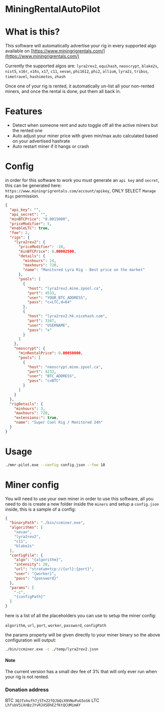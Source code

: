 # MiningRentalAutoPilot

# What is this?

This software will automatically advertise your rig in every supported algo available on [https://www.miningrigrentals.com/](https://www.miningrigrentals.com/)

Currently the supported algos are: `lyra2rev2`, `equihash`, `neoscrypt`, `blake2s`, `nist5`, `x16r`, `x16s`, `x17`, `c11`, `xevan`, `phi1612`, `phi2`, `allium`, `lyra2z`, `tribus`, `timetravel`, `hashimotos`, `zhash`

Once one of your rig is rented, it automatically un-list all your non-rented miners, and once the rental is done, put them all back in.

# Features

- Detect when someone rent and auto toggle off all the active miners but the rented one
- Auto adjust your miner price with given min/max auto calculated based on your advertised hashrate
- Auto restart miner if it hangs or crash

# Config

in order for this software to work you must generate an `api key` and `secret`, this can be generated here: `https://www.miningrigrentals.com/account/apikey`, ONLY SELECT `Manage Rigs` permission.

```json
{
  "api_key": "",
  "api_secret": "",
  "minBTCPrice": "0.0015000",
  "priceModifier": 5,
  "enableLTC": true,
  "fee": 2,
  "rigs": {
    "lyra2rev2": {
      "priceModifier": -10,
      "minBTCPrice": 0.00002500,
      "details": {
        "minhours": 24,
        "maxhours": 720,
        "name": "Monitored Lyra Rig - Best price on the market"
      },
      "pools": [
        {
          "host": "lyra2rev2.mine.zpool.ca",
          "port": 4533,
          "user": "YOUR_BTC_ADDRESS",
          "pass": "c=LTC,d=64"
        },
        {
          "host": "lyra2rev2.hk.nicehash.com",
          "port": 3347,
          "user": "USERNAME",
          "pass": "x"
        }
      ]
    },
    "neoscrypt": {
      "minRentalPrice": 0.00050000,
      "pools": [
        {
          "host": "neoscrypt.mine.zpool.ca",
          "port": 4233,
          "user": "BTC_ADDRESS",
          "pass": "c=BTC"
        }
      ]
    }
  },
  "rigDetails": {
    "minhours": 3,
    "maxhours": 720,
    "extensions:": true,
    "name": "Super Cool Rig / Monitored 24h"
  }
}

```

# Usage 

```bash
./mmr-pilot.exe --config config.json --fee 10
```

# Miner config

You will need to use your own miner in order to use this software, all you need to do is create a new folder inside the `miners` and setup a `config.json` inside, this is a sample of a config:

```json
{
  "binaryPath": "./bin/ccminer.exe",
  "algorithms": [
    "xevan",
    "lyra2rev2",
    "c11",
    "blake2s"
  ],
  "configFile": {
    "algo": "{algorithm}",
    "intensity": 20,
    "url": "stratum+tcp://{url}:{port}",
    "user": "{worker}",
    "pass": "{password}"
  },
  "params": [
    "-c",
    "{configPath}"
  ]
}
```

here is a list of all the placeholders you can use to setup the miner config:

`algorithm`, `url`, `port`, `worker`, `password`, `configPath`

the params property will be given directly to your miner binary so the above configuration will output:

```bash
./bin/ccminer.exe -c ./temp/lyra2rev2.json
```

#### Note

The current version has a small dev fee of 3% that will only ever run when your rig is not rented.

### Donation address

BTC `3QJTxhufh7j5TnZ2fQJbQiX9VNuPuG5oS6`
LTC `LhfsbV5iXnBzJYvRJXSDhE2fKtQCUMimAY`
